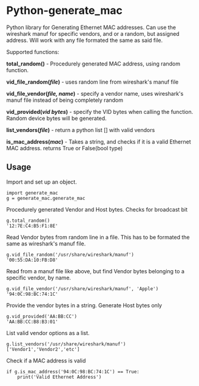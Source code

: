 Python-generate_mac
===================

Python library for Generating Ethernet MAC addresses. Can use the wireshark manuf
for specific vendors, and or a random, but assigned address. Will work with
any file formated the same as said file.

Supported functions:

**total_random()** - Procedurely generated MAC address, using random function.

**vid_file_random(_file_)** - uses random line from wireshark's manuf file

**vid_file_vendor(_file, name_)** - specify a vendor name, uses wireshark's manuf file
instead of being completely random

**vid_provided(_vid bytes_)** - specify the VID bytes when calling the function.
Random device bytes will be generated.

**list_vendors(_file_)** - return a python list [] with valid vendors

**is_mac_address(_mac_)** - Takes a string, and checks if it is a valid Ethernet
MAC address. returns True or False(bool type)

Usage
-----

Import and set up an object.

```
import generate_mac
g = generate_mac.generate_mac
```

Procedurely generated Vendor and Host bytes. Checks for broadcast bit

```
g.total_random()
'12:7E:C4:B5:F1:8E'
```

Read Vendor bytes from random line in a file. This has to be formated the same
as wireshark's manuf file.
```
g.vid_file_random('/usr/share/wireshark/manuf')
'00:55:DA:10:FB:D8'
```

Read from a manuf file like above, but find Vendor bytes belonging to a specific
vendor, by name.
```
g.vid_file_vendor('/usr/share/wireshark/manuf', 'Apple')
'94:0C:98:BC:74:1C'
```

Provide the vendor bytes in a string. Generate Host bytes only
```
g.vid_provided('AA:BB:CC')
'AA:BB:CC:B8:B3:01'
```

List valid vendor options as a list.
```
g.list_vendors('/usr/share/wireshark/manuf')
['Vendor1','Vendor2','etc']
```

Check if a MAC address is valid
```
if g.is_mac_address('94:0C:98:BC:74:1C') == True:
    print('Valid Ethernet Address')
```
